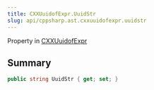 ```yaml
---
title: CXXUuidofExpr.UuidStr
slug: api/cppsharp.ast.cxxuuidofexpr.uuidstr
---
```

Property in [CXXUuidofExpr](/api/cppsharp/ast/cxxuuidofexpr)

## Summary



```csharp
public string UuidStr { get; set; }
```

